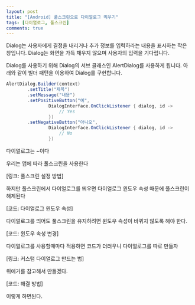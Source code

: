 ```yaml
---
layout: post
title: "[Android] 풀스크린으로 다이얼로그 띄우기"
tags: [다이얼로그, 풀스크린]
comments: true
---
```


Dialog는 사용자에게 결정을 내리거나 추가 정보를 입력하라는 내용을 표시하는 작은 창입니다. Dialog는 화면을 가득 채우지 않으며 사용자의 입력을 기다립니다.

Dialog를 사용하기 위해 Dialog의 서브 클래스인 AlertDialog를 사용하게 됩니다. 아래와 같이 빌더 패턴을 이용하여 Dialog를 구현합니다.

```java
AlertDialog.Builder(context)
        .setTitle("제목")
        .setMessage("내용")
        .setPositiveButton("예",
                DialogInterface.OnClickListener { dialog, id ->
                    // Yes
                })
        .setNegativeButton("아니오",
                DialogInterface.OnClickListener { dialog, id ->
                    // No
                })
```



다이얼로그는 ~이다

우리는 앱에 따라 풀스크린을 사용한다

[링크: 풀스크린 설정 방법]

하지만 풀스크린에서 다이얼로그를 띄우면 다이얼로그 윈도우 속성 때문에 풀스크린이 해제된다

[코드: 다이얼로그 윈도우 속성]

다이얼로그를 띄어도 풀스크린을 유지하려면 윈도우 속성이 바뀌지 않도록 해야 한다.

[코드: 윈도우 속성 변경]

다이얼로그를 사용할때마다 적용하면 코드가 더러우니 다이얼로그를 따로 만들자

[링크: 커스텀 다이얼로그 만드는 법]

위에거를 참고해서 만들겠다.

[코드: 해결 방법]

이렇게 하면된다.